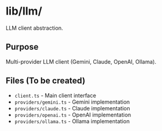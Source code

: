 # lib/llm/

LLM client abstraction.

## Purpose

Multi-provider LLM client (Gemini, Claude, OpenAI, Ollama).

## Files (To be created)

- `client.ts` - Main client interface
- `providers/gemini.ts` - Gemini implementation
- `providers/claude.ts` - Claude implementation
- `providers/openai.ts` - OpenAI implementation
- `providers/ollama.ts` - Ollama implementation
